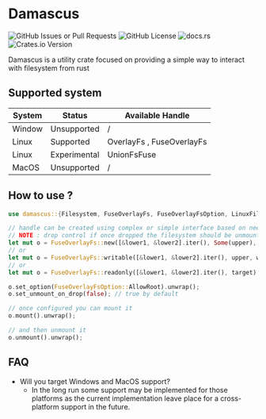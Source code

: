 # Damascus
![GitHub Issues or Pull Requests](https://img.shields.io/github/issues/Yato202010/Damascus)
![GitHub License](https://img.shields.io/github/license/Yato202010/Damascus)
![docs.rs](https://img.shields.io/docsrs/damascus)
![Crates.io Version](https://img.shields.io/crates/v/damascus)

Damascus is a utility crate focused on providing a simple way to interact
with filesystem from rust

## Supported system

| System | Status       | Available Handle          |
| ------ | ------------ | ------------------------- |
| Window | Unsupported  | /                         |
| Linux  | Supported    | OverlayFs , FuseOverlayFs |
| Linux  | Experimental | UnionFsFuse               |
| MacOS  | Unsupported  | /                         |

## How to use ?

```rust
use damascus::{Filesystem, FuseOverlayFs, FuseOverlayFsOption, LinuxFilesystem, MountOption};

// handle can be created using complex or simple interface based on need
// NOTE : drop control if once dropped the filesystem should be unmounted
let mut o = FuseOverlayFs::new([&lower1, &lower2].iter(), Some(upper), Some(work), target, drop).unwrap();
// or
let mut o = FuseOverlayFs::writable([&lower1, &lower2].iter(), upper, work, &target).unwrap();
// or
let mut o = FuseOverlayFs::readonly([&lower1, &lower2].iter(), target).unwrap();

o.set_option(FuseOverlayFsOption::AllowRoot).unwrap();
o.set_unmount_on_drop(false); // true by default

// once configured you can mount it
o.mount().unwrap();

// and then unmount it
o.unmount().unwrap();
```

## FAQ

- Will you target Windows and MacOS support?
  - In the long run some support may be implemented for those platforms
    as the current implementation leave place for a cross-platform
    support in the future.
